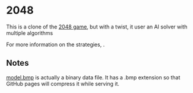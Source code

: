 # 2048

This is a clone of the [2048 game](https://github.com/gabrielecirulli/2048), but with a twist, it user an AI solver with multiple algorithms


For more information on the strategies, .


## Notes
[model.bmp](/model.bmp) is actually a binary data file.
It has a .bmp extension so that GitHub pages will compress it while serving it.